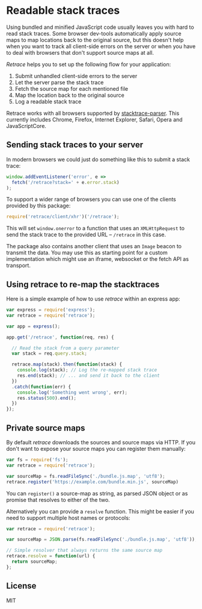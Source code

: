 # Readable stack traces

Using bundled and minified JavaScript code usually leaves you with hard to read stack traces. Some browser dev-tools automatically apply source maps to map locations back to the original source, but this doesn't help when you want to track all client-side errors on the server or when you have to deal with browsers that don't support source maps at all.

_Retrace_ helps you to set up the following flow for your application:

1. Submit unhandled client-side errors to the server
2. Let the server parse the stack trace
3. Fetch the source map for each mentioned file
4. Map the location back to the original source
5. Log a readable stack trace

Retrace works with all browsers supported by [stacktrace-parser](https://www.npmjs.com/package/stacktrace-parser). This currently includes Chrome, Firefox, Internet Explorer, Safari, Opera and JavaScriptCore.

## Sending stack traces to your server

In modern browsers we could just do something like this to submit a stack trace:

```js
window.addEventListener('error', e =>
  fetch('/retrace?stack=' + e.error.stack)
);
```

To support a wider range of browsers you can use one of the clients provided by this package:

```js
require('retrace/client/xhr')('/retrace');
```

This will set `window.onerror` to a function that uses an `XMLHttpRequest` to send the stack trace to the provided URL – `/retrace` in this case.

The package also contains another client that uses an `Image` beacon to transmit the data. You may use this as starting point for a custom implementation which might use an iframe, websocket or the fetch API as transport.

## Using retrace to re-map the stacktraces

Here is a simple example of how to use _retrace_ within an express app:

```js
var express = require('express');
var retrace = require('retrace');

var app = express();

app.get('/retrace', function(req, res) {

  // Read the stack from a query parameter
  var stack = req.query.stack;

  retrace.map(stack).then(function(stack) {
    console.log(stack); // Log the re-mapped stack trace
    res.end(stack); // ... and send it back to the client
  })
  .catch(function(err) {
    console.log('Something went wrong', err);
    res.status(500).end();
  })
});
```

## Private source maps

By default _retrace_ downloads the sources and source maps via HTTP. If you don't want to expose your source maps you can register them manually:

```js
var fs = require('fs');
var retrace = require('retrace');

var sourceMap = fs.readFileSync('./bundle.js.map', 'utf8');
retrace.register('https://example.com/bundle.min.js', sourceMap)
```

You can `register()` a source-map as string, as parsed JSON object or as promise that resolves to either of the two.

Alternatively you can provide a `resolve` function. This might be easier if you need to support multiple host names or protocols:

```js
var retrace = require('retrace');

var sourceMap = JSON.parse(fs.readFileSync('./bundle.js.map', 'utf8'));

// Simple resolver that always returns the same source map
retrace.resolve = function(url) {
  return sourceMap;
};
```

## License

MIT
